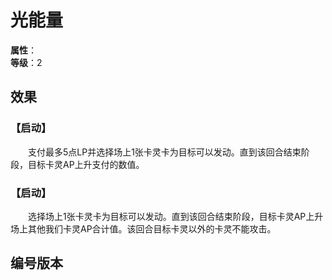 
<script setup>
let list = [
    { number: "SP01-020", url: "/packs/SP01" }
]
</script>

# 光能量

**属性**：<CardAttribute text="电"/><br>
**等级**：2

## 效果

### 【启动】

&emsp;&emsp;支付最多5点LP并选择场上1张卡灵卡为目标可以发动。直到该回合结束阶段，目标卡灵AP上升支付的数值。

### 【启动】

&emsp;&emsp;选择场上1张卡灵卡为目标可以发动。直到该回合结束阶段，目标卡灵AP上升场上其他我们卡灵AP合计值。该回合目标卡灵以外的卡灵不能攻击。

## 编号版本

<CardNumberBox :list="list"/>
